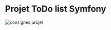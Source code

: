 # Projet ToDo list Symfony

![consignes projet](https://user-images.githubusercontent.com/78536901/215326928-a913998c-a30a-49a7-891b-2a40dfd502f0.png)

